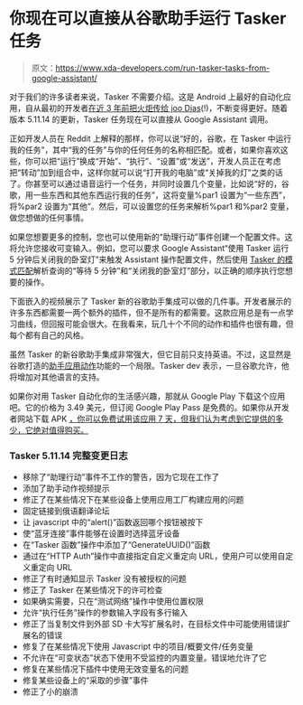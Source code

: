 # 你现在可以直接从谷歌助手运行 Tasker 任务

> 原文：<https://www.xda-developers.com/run-tasker-tasks-from-google-assistant/>

对于我们的许多读者来说，Tasker 不需要介绍。这是 Android 上最好的自动化应用，自从最初的开发者[在近 3 年前把火炬传给 joo Dias](https://www.xda-developers.com/tasker-joao-dias-autoapps-development/)(!)，不断变得更好。随着版本 5.11.14 的更新，Tasker 任务现在可以直接从 Google Assistant 调用。

正如开发人员在 Reddit 上解释的那样，你可以说“好的，谷歌，在 Tasker 中运行我的任务”，其中“我的任务”与你的任何任务的名称相匹配。或者，如果你喜欢这些，你可以把“运行”换成“开始”、“执行”、“设置”或“发送”，开发人员正在考虑把“转动”加到组合中，这样你就可以说“打开我的电脑”或“关掉我的灯”之类的话了。你甚至可以通过语音运行一个任务，并同时设置几个变量，比如说“好的，谷歌，用一些东西和其他东西运行我的任务”，这将变量%par1 设置为“一些东西”，将%par2 设置为“其他”。然后，可以设置您的任务来解析%par1 和%par2 变量，做您想做的任何事情。

如果您想要更多的控制，您也可以使用新的“助理行动”事件创建一个配置文件。这将允许您接收可变输入。例如，您可以要求 Google Assistant“使用 Tasker 运行 5 分钟后关闭我的卧室灯”来触发 Assistant 操作配置文件，然后使用 [Tasker 的模式匹配](https://tasker.joaoapps.com/userguide/en/matching.html)解析查询的“等待 5 分钟”和“关闭我的卧室灯”部分，以正确的顺序执行您想要的操作。

下面嵌入的视频展示了 Tasker 新的谷歌助手集成可以做的几件事。开发者展示的许多东西都需要一两个额外的插件，但不是所有的都需要。这款应用总是有一点学习曲线，但回报可能会很大。在我看来，玩几十个不同的动作和插件也很有趣，但每个都有自己的风格。

虽然 Tasker 的新谷歌助手集成非常强大，但它目前只支持英语。不过，这显然是谷歌打造的[助手应用动作](https://developers.google.com/assistant/app/overview)功能的一个局限。Tasker dev 表示，一旦谷歌允许，他将增加对其他语言的支持。

如果你对用 Tasker 自动化你的生活感兴趣，那就从 Google Play 下载这个应用吧。它的价格为 3.49 美元，但订阅 Google Play Pass 是免费的。如果你从开发者网站下载 APK [，你可以免费试用该应用 7 天，但我们认为考虑到它提供的多少，它绝对值得购买。](https://tasker.joaoapps.com/)

### Tasker 5.11.14 完整变更日志

*   移除了“助理行动”事件不工作的警告，因为它现在工作了
*   添加了助手动作视频提示
*   修正了在某些情况下在某些设备上使用应用工厂构建应用的问题
*   固定链接到俄语翻译论坛
*   让 javascript 中的“alert()”函数返回哪个按钮被按下
*   使“蓝牙连接”事件能够在设置时选择蓝牙设备
*   在“Tasker 函数”操作中添加了“GenerateUUID()”函数
*   通过在“HTTP Auth”操作中直接指定自定义重定向 URL，使用户可以使用自定义重定向 URL
*   修正了有时通知显示 Tasker 没有被授权的问题
*   修正了 Tasker 在某些情况下的许可检查
*   如果确实需要，只在“测试网络”操作中使用位置权限
*   允许“执行任务”操作的参数输入字段有多行输入
*   修正了当复制文件到外部 SD 卡大写扩展名时，在目标文件中可能使用错误扩展名的错误
*   修复了在某些情况下使用 Javascript 中的项目/概要文件/任务变量
*   不允许在“可变状态”状态下使用不受监控的内置变量。错误地允许了它
*   修复在某些情况下插件中使用无效变量名的问题
*   修复某些设备上的“采取的步骤”事件
*   修正了小的崩溃